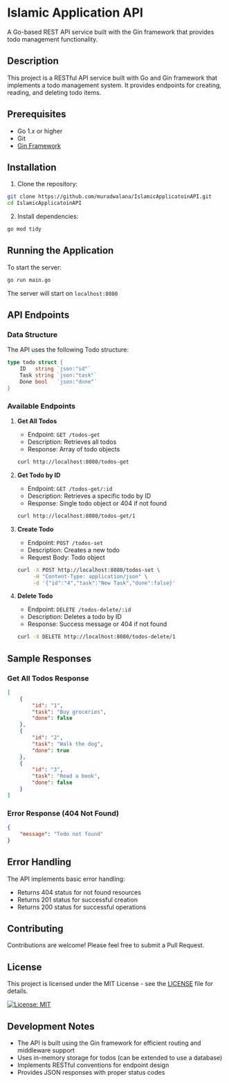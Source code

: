 # Islamic Application API

A Go-based REST API service built with the Gin framework that provides todo management functionality.

## Description

This project is a RESTful API service built with Go and Gin framework that implements a todo management system. It provides endpoints for creating, reading, and deleting todo items.

## Prerequisites

- Go 1.x or higher
- Git
- [Gin Framework](https://github.com/gin-gonic/gin)

## Installation

1. Clone the repository:
```bash
git clone https://github.com/muradwalana/IslamicApplicatoinAPI.git
cd IslamicApplicatoinAPI
```

2. Install dependencies:
```bash
go mod tidy
```

## Running the Application

To start the server:
```bash
go run main.go
```

The server will start on `localhost:8080`

## API Endpoints

### Data Structure

The API uses the following Todo structure:
```go
type todo struct {
    ID   string `json:"id"`
    Task string `json:"task"`
    Done bool   `json:"done"`
}
```

### Available Endpoints

1. **Get All Todos**
   - Endpoint: `GET /todos-get`
   - Description: Retrieves all todos
   - Response: Array of todo objects
   ```bash
   curl http://localhost:8080/todos-get
   ```

2. **Get Todo by ID**
   - Endpoint: `GET /todos-get/:id`
   - Description: Retrieves a specific todo by ID
   - Response: Single todo object or 404 if not found
   ```bash
   curl http://localhost:8080/todos-get/1
   ```

3. **Create Todo**
   - Endpoint: `POST /todos-set`
   - Description: Creates a new todo
   - Request Body: Todo object
   ```bash
   curl -X POST http://localhost:8080/todos-set \
        -H "Content-Type: application/json" \
        -d '{"id":"4","task":"New Task","done":false}'
   ```

4. **Delete Todo**
   - Endpoint: `DELETE /todos-delete/:id`
   - Description: Deletes a todo by ID
   - Response: Success message or 404 if not found
   ```bash
   curl -X DELETE http://localhost:8080/todos-delete/1
   ```

## Sample Responses

### Get All Todos Response
```json
[
    {
        "id": "1",
        "task": "Buy groceries",
        "done": false
    },
    {
        "id": "2",
        "task": "Walk the dog",
        "done": true
    },
    {
        "id": "3",
        "task": "Read a book",
        "done": false
    }
]
```

### Error Response (404 Not Found)
```json
{
    "message": "Todo not found"
}
```

## Error Handling

The API implements basic error handling:
- Returns 404 status for not found resources
- Returns 201 status for successful creation
- Returns 200 status for successful operations

## Contributing

Contributions are welcome! Please feel free to submit a Pull Request.

## License

This project is licensed under the MIT License - see the [LICENSE](LICENSE) file for details.

[![License: MIT](https://img.shields.io/badge/License-MIT-yellow.svg)](https://opensource.org/licenses/MIT)

## Development Notes

- The API is built using the Gin framework for efficient routing and middleware support
- Uses in-memory storage for todos (can be extended to use a database)
- Implements RESTful conventions for endpoint design
- Provides JSON responses with proper status codes
